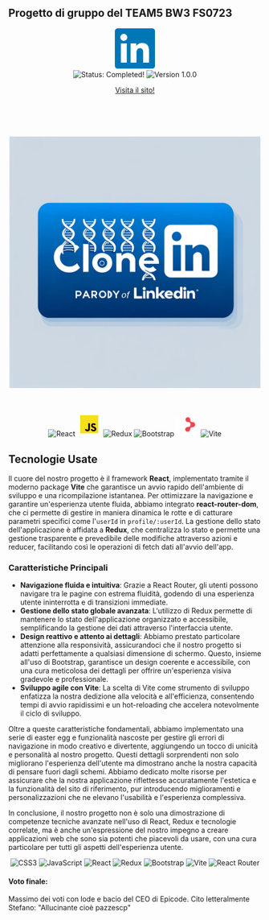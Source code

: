 ## Progetto di gruppo del TEAM5 BW3 FS0723
<p align="center">
  <img src="./public/iconSmall.png" alt="Logo del Progetto" width="80px" height="auto"/>
  <br>
  <img src="https://img.shields.io/badge/Status-COMPLETO-green.svg" alt="Status: Completed!"/>
  <img src="https://img.shields.io/badge/version-1.0.0-blue.svg" alt="Version 1.0.0"/>
</p>

<p align="center">
<a href="https://linkedinclone-pi.vercel.app/">Visita il sito!</a>
</p>

<h1 align="center" style="font-size: 60px; line-height: 60px; vertical-align: middle;">  
  <img height="500px" src="./public/ClonedIn.png" alt="ClonedIn Logo"/>
</h1>

<p align="center">
  <img src="https://img.icons8.com/color/48/000000/react-native.png" alt="React"/>
  <img src="./public/icons8-javascript-96.png" height="48px" alt="JavaScript"/>
  <img src="https://img.icons8.com/color/48/000000/redux.png" alt="Redux"/>
  <img src="https://img.icons8.com/color/48/000000/bootstrap.png" alt="Bootstrap"/>
  <img src="./public/react-router-mark-color-inverted.png" height="38px" alt="React Router"/>
  <img src="https://img.icons8.com/fluency/48/000000/vite.png" alt="Vite" height="48px"/>
</p>



## Tecnologie Usate
Il cuore del nostro progetto è il framework **React**, implementato tramite il moderno package **Vite** che garantisce un avvio rapido dell'ambiente di sviluppo e una ricompilazione istantanea. Per ottimizzare la navigazione e garantire un'esperienza utente fluida, abbiamo integrato **react-router-dom**, che ci permette di gestire in maniera dinamica le rotte e di catturare parametri specifici come l'`userId` in `profile/:userId`. La gestione dello stato dell'applicazione è affidata a **Redux**, che centralizza lo stato e permette una gestione trasparente e prevedibile delle modifiche attraverso azioni e reducer, facilitando così le operazioni di fetch dati all'avvio dell'app.

### Caratteristiche Principali
- **Navigazione fluida e intuitiva**: Grazie a React Router, gli utenti possono navigare tra le pagine con estrema fluidità, godendo di una esperienza utente ininterrotta e di transizioni immediate.
- **Gestione dello stato globale avanzata**: L'utilizzo di Redux permette di mantenere lo stato dell'applicazione organizzato e accessibile, semplificando la gestione dei dati attraverso l'interfaccia utente.
- **Design reattivo e attento ai dettagli**: Abbiamo prestato particolare attenzione alla responsività, assicurandoci che il nostro progetto si adatti perfettamente a qualsiasi dimensione di schermo. Questo, insieme all'uso di Bootstrap, garantisce un design coerente e accessibile, con una cura meticolosa dei dettagli per offrire un'esperienza visiva gradevole e professionale.
- **Sviluppo agile con Vite**: La scelta di Vite come strumento di sviluppo enfatizza la nostra dedizione alla velocità e all'efficienza, consentendo tempi di avvio rapidissimi e un hot-reloading che accelera notevolmente il ciclo di sviluppo.

Oltre a queste caratteristiche fondamentali, abbiamo implementato una serie di easter egg e funzionalità nascoste per gestire gli errori di navigazione in modo creativo e divertente, aggiungendo un tocco di unicità e personalità al nostro progetto. Questi dettagli sorprendenti non solo migliorano l'esperienza dell'utente ma dimostrano anche la nostra capacità di pensare fuori dagli schemi. Abbiamo dedicato molte risorse per assicurare che la nostra applicazione riflettesse accuratamente l'estetica e la funzionalità del sito di riferimento, pur introducendo miglioramenti e personalizzazioni che ne elevano l'usabilità e l'esperienza complessiva.

In conclusione, il nostro progetto non è solo una dimostrazione di competenze tecniche avanzate nell'uso di React, Redux e tecnologie correlate, ma è anche un'espressione del nostro impegno a creare applicazioni web che sono sia potenti che piacevoli da usare, con una cura particolare per tutti gli aspetti dell'esperienza utente.

<p align="center">
  <img src="https://img.shields.io/badge/CSS3-1572B6?style=for-the-badge&logo=css3&logoColor=white" alt="CSS3"/>
  <img src="https://img.shields.io/badge/JavaScript-F7DF1E?style=for-the-badge&logo=javascript&logoColor=black" alt="JavaScript"/>
  <img src="https://img.shields.io/badge/React-20232A?style=for-the-badge&logo=react&logoColor=61DAFB" alt="React"/>
  <img src="https://img.shields.io/badge/Redux-593D88?style=for-the-badge&logo=redux&logoColor=white" alt="Redux"/>
  <img src="https://img.shields.io/badge/Bootstrap-7952B3?style=for-the-badge&logo=bootstrap&logoColor=white" alt="Bootstrap"/>
  <img src="https://img.shields.io/badge/Vite-B73BFE?style=for-the-badge&logo=vite&logoColor=FFD62E" alt="Vite"/>
  <img src="https://img.shields.io/badge/React_Router-CA4245?style=for-the-badge&logo=react-router&logoColor=white" alt="React Router"/>
</p>

#### Voto finale:
Massimo dei voti con lode e bacio del CEO di Epicode.
Cito letteralmente Stefano: "Allucinante cioè pazzescp"
